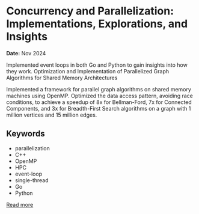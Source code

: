 # Concurrency and Parallelization: Implementations, Explorations, and Insights

**Date:** Nov 2024

Implemented event loops in both Go and Python to gain insights into how they work.
Optimization and Implementation of Parallelized Graph Algorithms for Shared Memory Architectures

<!-- **Date:** May 2022 -->

Implemented a framework for parallel graph algorithms on shared memory machines using OpenMP. Optimized the data access pattern, avoiding race conditions, to achieve a speedup of 8x for Bellman-Ford, 7x for Connected Components, and 3x for Breadth-First Search algorithms on a graph with 1 million vertices and 15 million edges.

## Keywords
- parallelization
- C++
- OpenMP
- HPC
- event-loop
- single-thread
- Go
- Python





[Read more](https://utkarshkhandelwal.substack.com/p/parallelized-graph-algorithm-optimization)




<!-- [Read more](https://utkarshkhandelwal.substack.com/p/implementation-and-understanding?r=rvgvb) -->
